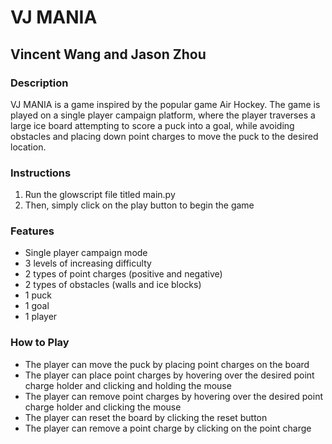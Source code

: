 # VJ MANIA
## Vincent Wang and Jason Zhou

### Description
VJ MANIA is a game inspired by the popular game Air Hockey. The game is played on a single player campaign platform, where the player traverses a large ice board attempting to score a puck into a goal, while avoiding obstacles and placing down point charges to move the puck to the desired location.

### Instructions
1. Run the glowscript file titled main.py
2. Then, simply click on the play button to begin the game

### Features
- Single player campaign mode
- 3 levels of increasing difficulty
- 2 types of point charges (positive and negative)
- 2 types of obstacles (walls and ice blocks)
- 1 puck
- 1 goal
- 1 player

### How to Play
- The player can move the puck by placing point charges on the board
- The player can place point charges by hovering over the desired point charge holder and clicking and holding the mouse
- The player can remove point charges by hovering over the desired point charge holder and clicking the mouse
- The player can reset the board by clicking the reset button
- The player can remove a point charge by clicking on the point charge